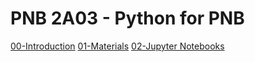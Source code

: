 # PNB 2A03 - Python for PNB

<a href="00-Introduction.slides.html">00-Introduction</a>
<a href="01-Materials.slides.html">01-Materials</a>
<a href="JupyterNotebooks.slides.html">02-Jupyter Notebooks</a>
